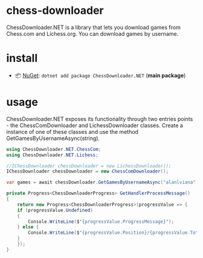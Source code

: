 # chess-downloader

ChessDownloader.NET is a library that lets you download games from Chess.com and Lichess.org. You can download games by username.

# install

- 📦 [NuGet](https://nuget.org/packages/ChessDownloader.NET): `dotnet add package ChessDownloader.NET` (**main package**)

# usage

ChessDownloader.NET exposes its functionality through two entries points - the ChessComDownloader and LichessDownloader classes.
Create a instance of one of these classes and use the method GetGamesByUsernameAsync(string).

```csharp
using ChessDownloader.NET.ChessCom;
using ChessDownloader.NET.Lichess;

//IChessDownloader chessDownloader = new LichessDownloader();
IChessDownloader chessDownloader = new ChessComDownloader();

var games = await chessDownloader.GetGamesByUsernameAsync("alanlviana", GetHandlerProcessMessage());

private Progress<ChessDownloaderProgress> GetHandlerProcessMessage()
{
    return new Progress<ChessDownloaderProgress>(progressValue => {
    if (progressValue.Undefined)
    {
        Console.WriteLine($"{progressValue.ProgressMessage}");
    } else {
        Console.WriteLine($"{progressValue.Position}/{progressValue.Total}% - {progressValue.ProgressMessage}");
    }
    });
}
```